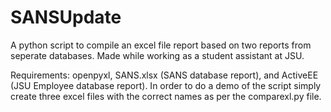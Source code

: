 # SANSUpdate
A python script to compile an excel file report based on two reports from seperate databases. Made while working as a student assistant at JSU.

Requirements: openpyxl, SANS.xlsx (SANS database report), and ActiveEE (JSU Employee database report).
In order to do a demo of the script simply create three excel files with the correct names as per the comparexl.py file. 
